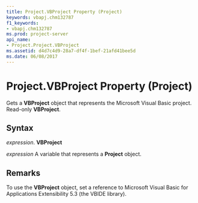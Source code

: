 ```yaml
---
title: Project.VBProject Property (Project)
keywords: vbapj.chm132787
f1_keywords:
- vbapj.chm132787
ms.prod: project-server
api_name:
- Project.Project.VBProject
ms.assetid: d4d7c4d9-28a7-df4f-1bef-21afd41bee5d
ms.date: 06/08/2017
---
```



# Project.VBProject Property (Project)

Gets a  **VBProject** object that represents the Microsoft Visual Basic project. Read-only **VBProject**.


## Syntax

 _expression_. **VBProject**

 _expression_ A variable that represents a **Project** object.


## Remarks

To use the  **VBProject** object, set a reference to Microsoft Visual Basic for Applications Extensibility 5.3 (the VBIDE library).


